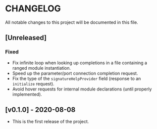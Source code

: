 # CHANGELOG

All notable changes to this project will be documented in this file.

## [Unreleased]

### Fixed

- Fix infinite loop when looking up completions in a file containing a ranged
  module instantiation.
- Speed up the parameter/port connection completion request.
- Fix the type of the `signatureHelpProvider` field (response to an `initialize`
  request).
- Avoid hover requests for internal module declarations (until properly
  implemented).

## [v0.1.0] - 2020-08-08

- This is the first release of the project.
